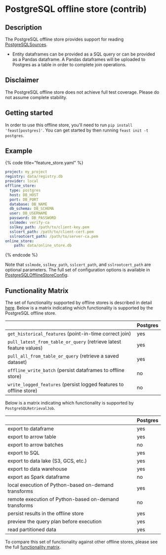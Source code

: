 # PostgreSQL offline store (contrib)

## Description

The PostgreSQL offline store provides support for reading [PostgreSQLSources](../data-sources/postgres.md).
* Entity dataframes can be provided as a SQL query or can be provided as a Pandas dataframe. A Pandas dataframes will be uploaded to Postgres as a table in order to complete join operations.

## Disclaimer

The PostgreSQL offline store does not achieve full test coverage.
Please do not assume complete stability.

## Getting started
In order to use this offline store, you'll need to run `pip install 'feast[postgres]'`. You can get started by then running `feast init -t postgres`.

## Example

{% code title="feature_store.yaml" %}
```yaml
project: my_project
registry: data/registry.db
provider: local
offline_store:
  type: postgres
  host: DB_HOST
  port: DB_PORT
  database: DB_NAME
  db_schema: DB_SCHEMA
  user: DB_USERNAME
  password: DB_PASSWORD
  sslmode: verify-ca
  sslkey_path: /path/to/client-key.pem
  sslcert_path: /path/to/client-cert.pem
  sslrootcert_path: /path/to/server-ca.pem
online_store:
    path: data/online_store.db
```
{% endcode %}

Note that `sslmode`, `sslkey_path`, `sslcert_path`, and `sslrootcert_path` are optional parameters.
The full set of configuration options is available in [PostgreSQLOfflineStoreConfig](https://rtd.feast.dev/en/master/#feast.infra.offline_stores.contrib.postgres_offline_store.postgres.PostgreSQLOfflineStoreConfig).

## Functionality Matrix

The set of functionality supported by offline stores is described in detail [here](overview.md#functionality).
Below is a matrix indicating which functionality is supported by the PostgreSQL offline store.

|                                                                    | Postgres |
| :----------------------------------------------------------------- | :------- |
| `get_historical_features` (point-in-time correct join)             | yes      |
| `pull_latest_from_table_or_query` (retrieve latest feature values) | yes      |
| `pull_all_from_table_or_query` (retrieve a saved dataset)          | yes      |
| `offline_write_batch` (persist dataframes to offline store)        | no       |
| `write_logged_features` (persist logged features to offline store) | no       |

Below is a matrix indicating which functionality is supported by `PostgreSQLRetrievalJob`.

|                                                       | Postgres |
| ----------------------------------------------------- | -------- |
| export to dataframe                                   | yes      |
| export to arrow table                                 | yes      |
| export to arrow batches                               | no       |
| export to SQL                                         | yes      |
| export to data lake (S3, GCS, etc.)                   | yes      |
| export to data warehouse                              | yes      |
| export as Spark dataframe                             | no       |
| local execution of Python-based on-demand transforms  | yes      |
| remote execution of Python-based on-demand transforms | no       |
| persist results in the offline store                  | yes      |
| preview the query plan before execution               | yes      |
| read partitioned data                                 | yes      |

To compare this set of functionality against other offline stores, please see the full [functionality matrix](overview.md#functionality-matrix).
